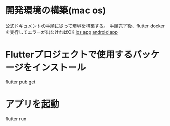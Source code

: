 # 開発環境の構築(mac os)
公式ドキュメントの手順に従って環境を構築する。
手順完了後、flutter docker を実行してエラーが出なければOK
[ios app](https://docs.flutter.dev/get-started/install/macos/mobile-ios)
[android app](https://docs.flutter.dev/get-started/install/macos/mobile-android)

# Flutterプロジェクトで使用するパッケージをインストール
flutter pub get

# アプリを起動
flutter run